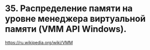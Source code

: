 # 35. Распределение памяти на уровне менеджера виртуальной памяти (VMM API Windows).

https://ru.wikipedia.org/wiki/VMM

